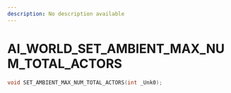 ```yaml
---
description: No description available 
---
```


# AI_WORLD\_SET_AMBIENT_MAX_NUM_TOTAL_ACTORS

```cpp
void SET_AMBIENT_MAX_NUM_TOTAL_ACTORS(int _Unk0);
```